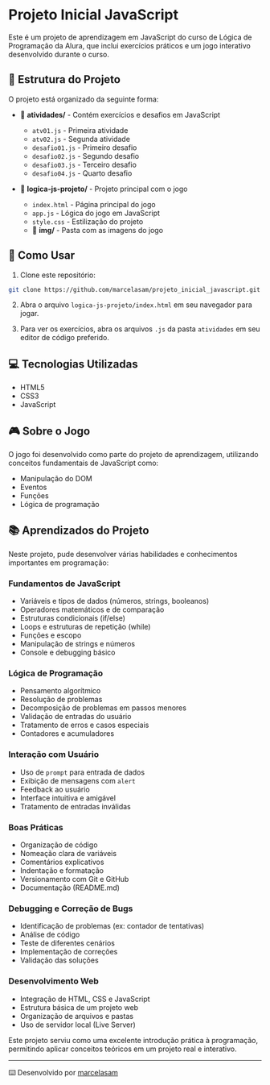 # Projeto Inicial JavaScript

Este é um projeto de aprendizagem em JavaScript do curso de Lógica de Programação da Alura, que inclui exercícios práticos e um jogo interativo desenvolvido durante o curso.

## 📁 Estrutura do Projeto

O projeto está organizado da seguinte forma:

- 📂 **atividades/** - Contém exercícios e desafios em JavaScript
  - `atv01.js` - Primeira atividade
  - `atv02.js` - Segunda atividade
  - `desafio01.js` - Primeiro desafio
  - `desafio02.js` - Segundo desafio
  - `desafio03.js` - Terceiro desafio
  - `desafio04.js` - Quarto desafio

- 📂 **logica-js-projeto/** - Projeto principal com o jogo
  - `index.html` - Página principal do jogo
  - `app.js` - Lógica do jogo em JavaScript
  - `style.css` - Estilização do projeto
  - 📂 **img/** - Pasta com as imagens do jogo

## 🚀 Como Usar

1. Clone este repositório:
```bash
git clone https://github.com/marcelasam/projeto_inicial_javascript.git
```

2. Abra o arquivo `logica-js-projeto/index.html` em seu navegador para jogar.

3. Para ver os exercícios, abra os arquivos `.js` da pasta `atividades` em seu editor de código preferido.

## 💻 Tecnologias Utilizadas

- HTML5
- CSS3
- JavaScript

## 🎮 Sobre o Jogo

O jogo foi desenvolvido como parte do projeto de aprendizagem, utilizando conceitos fundamentais de JavaScript como:
- Manipulação do DOM
- Eventos
- Funções
- Lógica de programação

## 📚 Aprendizados do Projeto

Neste projeto, pude desenvolver várias habilidades e conhecimentos importantes em programação:

### Fundamentos de JavaScript

- Variáveis e tipos de dados (números, strings, booleanos)
- Operadores matemáticos e de comparação
- Estruturas condicionais (if/else)
- Loops e estruturas de repetição (while)
- Funções e escopo
- Manipulação de strings e números
- Console e debugging básico

### Lógica de Programação

- Pensamento algorítmico
- Resolução de problemas
- Decomposição de problemas em passos menores
- Validação de entradas do usuário
- Tratamento de erros e casos especiais
- Contadores e acumuladores

### Interação com Usuário

- Uso de `prompt` para entrada de dados
- Exibição de mensagens com `alert`
- Feedback ao usuário
- Interface intuitiva e amigável
- Tratamento de entradas inválidas

### Boas Práticas

- Organização de código
- Nomeação clara de variáveis
- Comentários explicativos
- Indentação e formatação
- Versionamento com Git e GitHub
- Documentação (README.md)

### Debugging e Correção de Bugs

- Identificação de problemas (ex: contador de tentativas)
- Análise de código
- Teste de diferentes cenários
- Implementação de correções
- Validação das soluções

### Desenvolvimento Web

- Integração de HTML, CSS e JavaScript
- Estrutura básica de um projeto web
- Organização de arquivos e pastas
- Uso de servidor local (Live Server)

Este projeto serviu como uma excelente introdução prática à programação, permitindo aplicar conceitos teóricos em um projeto real e interativo.

---

⌨️ Desenvolvido por [marcelasam](https://github.com/marcelasam)
